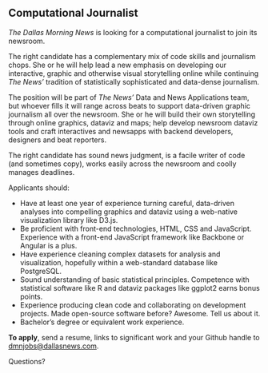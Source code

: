 ## Computational Journalist

*The Dallas Morning News* is looking for a computational journalist to join its newsroom.

The right candidate has a complementary mix of code skills and journalism chops. She or he will help lead a new emphasis on developing our interactive, graphic and otherwise visual storytelling online while continuing *The News’* tradition of statistically sophisticated and data-dense journalism.

The position will be part of *The News’* Data and News Applications team, but whoever fills it will range across beats to support data-driven graphic journalism all over the newsroom. She or he will build their own storytelling through online graphics, dataviz and maps; help develop newsroom dataviz tools and craft interactives and newsapps with backend developers, designers and beat reporters.

The right candidate has sound news judgment, is a facile writer of code (and sometimes copy), works easily across the newsroom and coolly manages deadlines.


Applicants should:

- Have at least one year of experience turning careful, data-driven analyses into compelling graphics and dataviz using a web-native visualization library like D3.js.
- Be proficient with front-end technologies, HTML, CSS and JavaScript. Experience with a front-end JavaScript framework like Backbone or Angular is a plus.
- Have experience cleaning complex datasets for analysis and visualization, hopefully within a web-standard database like PostgreSQL.
- Sound understanding of basic statistical principles. Competence with statistical software like R and dataviz packages like ggplot2 earns bonus points.
- Experience producing clean code and collaborating on development projects. Made open-source software before? Awesome. Tell us about it.
- Bachelor’s degree or equivalent work experience.

**To apply**, send a resume, links to significant work and your Github handle to dmnjobs@dallasnews.com.

Questions? 
